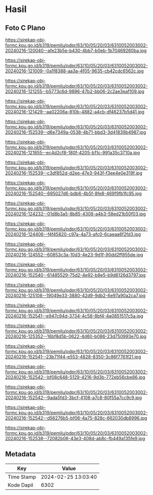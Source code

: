# Hasil

## Foto C Plano

https://sirekap-obj-formc.kpu.go.id/b319/pemilu/pdpr/63/10/05/20/03/6310052003002-20240216-120040--afe23b5e-b430-4bb7-b0eb-1b70469260ba.jpg

https://sirekap-obj-formc.kpu.go.id/b319/pemilu/pdpr/63/10/05/20/03/6310052003002-20240216-121009--0a1f8388-aa3a-4f05-9635-cb42cdc6562c.jpg

https://sirekap-obj-formc.kpu.go.id/b319/pemilu/pdpr/63/10/05/20/03/6310052003002-20240216-121255--b5773c6d-9896-47b2-bb06-2c2ae3eaf109.jpg

https://sirekap-obj-formc.kpu.go.id/b319/pemilu/pdpr/63/10/05/20/03/6310052003002-20240216-121429--aa02206a-810b-4882-a4cb-df46237b5d41.jpg

https://sirekap-obj-formc.kpu.go.id/b319/pemilu/pdpr/63/10/05/20/03/6310052003002-20240216-152539--d6e7349a-0538-4b71-bbd3-3d41839b4987.jpg

https://sirekap-obj-formc.kpu.go.id/b319/pemilu/pdpr/63/10/05/20/03/6310052003002-20240216-121855--ec4d2cf8-180f-4205-b11c-991a35c3710a.jpg

https://sirekap-obj-formc.kpu.go.id/b319/pemilu/pdpr/63/10/05/20/03/6310052003002-20240216-152539--c3df852d-d2ee-47e3-943f-f3ee4e0e319f.jpg

https://sirekap-obj-formc.kpu.go.id/b319/pemilu/pdpr/63/10/05/20/03/6310052003002-20240216-152540--695027d6-bdb6-4b5f-8fe8-469f9fb1fc95.jpg

https://sirekap-obj-formc.kpu.go.id/b319/pemilu/pdpr/63/10/05/20/03/6310052003002-20240216-124232--01d8b3a5-8b85-4308-a4b3-58ed21b50f03.jpg

https://sirekap-obj-formc.kpu.go.id/b319/pemilu/pdpr/63/10/05/20/03/6310052003002-20240216-124406--f4f45820-c97a-4a73-afc0-6caeaa6f2fd3.jpg

https://sirekap-obj-formc.kpu.go.id/b319/pemilu/pdpr/63/10/05/20/03/6310052003002-20240216-124552--60853c3a-10d3-4e23-9d1f-90dd2ff855de.jpg

https://sirekap-obj-formc.kpu.go.id/b319/pemilu/pdpr/63/10/05/20/03/6310052003002-20240216-152540--61485529-75d2-4e92-b8e5-b9d6126d3797.jpg

https://sirekap-obj-formc.kpu.go.id/b319/pemilu/pdpr/63/10/05/20/03/6310052003002-20240216-125108--19049e33-3880-42d9-9db2-6e97a90a2ca7.jpg

https://sirekap-obj-formc.kpu.go.id/b319/pemilu/pdpr/63/10/05/20/03/6310052003002-20240216-152541--e947c94d-3734-4c58-8bf4-4a0851517c5a.jpg

https://sirekap-obj-formc.kpu.go.id/b319/pemilu/pdpr/63/10/05/20/03/6310052003002-20240216-125352--16bf8d5b-0622-4d60-b086-23d750993e70.jpg

https://sirekap-obj-formc.kpu.go.id/b319/pemilu/pdpr/63/10/05/20/03/6310052003002-20240216-152541--23b71f44-e553-4828-8350-3c86f7761f21.jpg

https://sirekap-obj-formc.kpu.go.id/b319/pemilu/pdpr/63/10/05/20/03/6310052003002-20240216-152542--bf08c648-5129-4216-9d3b-772eb56cbe86.jpg

https://sirekap-obj-formc.kpu.go.id/b319/pemilu/pdpr/63/10/05/20/03/6310052003002-20240216-152542--9ada5fd3-3bcf-4108-a7c8-80f55a7cc9c9.jpg

https://sirekap-obj-formc.kpu.go.id/b319/pemilu/pdpr/63/10/05/20/03/6310052003002-20240216-152542--d56276b5-bf06-4a75-828c-662030db8996.jpg

https://sirekap-obj-formc.kpu.go.id/b319/pemilu/pdpr/63/10/05/20/03/6310052003002-20240216-152538--72082b06-43e3-408d-ab8c-fb449a135fe9.jpg


## Metadata

| Key        | Value               |
| ---------- | ------------------- |
| Time Stamp | 2024-02-25 13:03:40 |
| Kode Dapil | 6302                |



